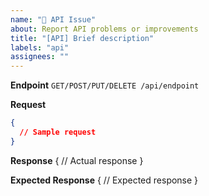 ```yaml
---
name: "📡 API Issue"
about: Report API problems or improvements
title: "[API] Brief description"
labels: "api"
assignees: ""
---
```


**Endpoint**
`GET/POST/PUT/DELETE /api/endpoint`

**Request**

```json
{
  // Sample request
}
```

**Response**
{
// Actual response
}

**Expected Response**
{
// Expected response
}
